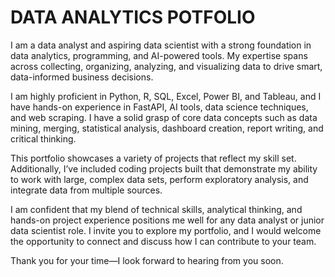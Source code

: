 # DATA ANALYTICS POTFOLIO
I am a data analyst and aspiring data scientist with a strong foundation in data analytics, programming, and AI-powered tools. My expertise spans across collecting, organizing, analyzing, and visualizing data to drive smart, data-informed business decisions.

I am highly proficient in Python, R, SQL, Excel, Power BI, and Tableau, and I have hands-on experience in FastAPI, AI tools, data science techniques, and web scraping. I have a solid grasp of core data concepts such as data mining, merging, statistical analysis, dashboard creation, report writing, and critical thinking.

This portfolio showcases a variety of projects that reflect my skill set. Additionally, I’ve included coding projects built  that demonstrate my ability to work with large, complex data sets, perform exploratory analysis, and integrate data from multiple sources. 

I am confident that my blend of technical skills, analytical thinking, and hands-on project experience positions me well for any data analyst or junior data scientist role. I invite you to explore my portfolio, and I would welcome the opportunity to connect and discuss how I can contribute to your team.

Thank you for your time—I look forward to hearing from you soon.
